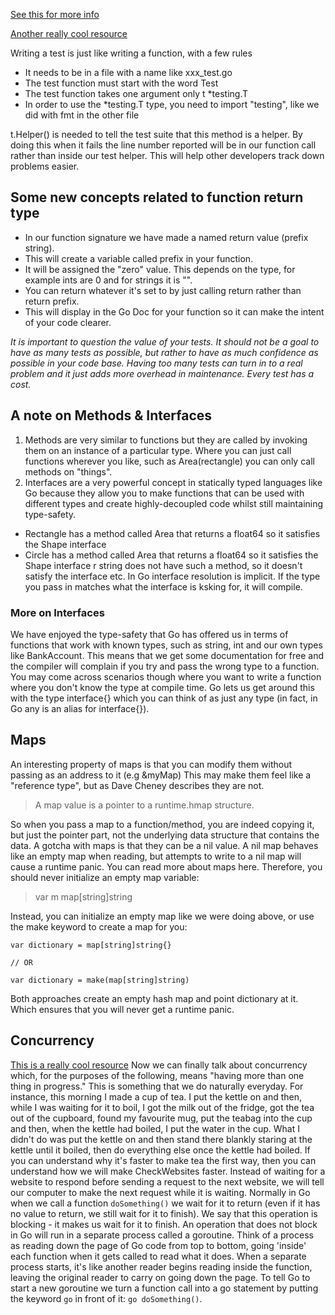 [See this for more info](https://quii.gitbook.io/learn-go-with-tests/)

[Another really cool resource](https://gobyexample.com)


Writing a test is just like writing a function, with a few rules
- It needs to be in a file with a name like xxx_test.go
- The test function must start with the word Test
- The test function takes one argument only t *testing.T
- In order to use the *testing.T type, you need to import "testing", like we did with fmt in the other file

t.Helper() is needed to tell the test suite that this method is a helper. By doing this when it fails the line number reported will be in our function call rather than inside our test helper. This will help other developers track down problems easier.


## Some new concepts related to function return type
- In our function signature we have made a named return value (prefix string).
- This will create a variable called prefix in your function.
- It will be assigned the "zero" value. This depends on the type, for example ints are 0 and for strings it is "".
- You can return whatever it's set to by just calling return rather than return prefix.
- This will display in the Go Doc for your function so it can make the intent of your code clearer.

*It is important to question the value of your tests. It should not be a goal to have as many tests as possible, but rather to have as much confidence as possible in your code base. Having too many tests can turn in to a real problem and it just adds more overhead in maintenance. Every test has a cost.*

## A note on Methods & Interfaces
1. Methods are very similar to functions but they are called by invoking them on an instance of a particular type. Where you can just call functions wherever you like, such as Area(rectangle) you can only call methods on "things".
2. Interfaces are a very powerful concept in statically typed languages like Go because they allow you to make functions that can be used with different types and create highly-decoupled code whilst still maintaining type-safety.

- Rectangle has a method called Area that returns a float64 so it satisfies the Shape interface
- Circle has a method called Area that returns a float64 so it satisfies the Shape interface
r string does not have such a method, so it doesn't satisfy the interface
etc.
In Go interface resolution is implicit. If the type you pass in matches what the interface is ksking for, it will compile.

### More on Interfaces
We have enjoyed the type-safety that Go has offered us in terms of functions that work with known types, such as string, int and our own types like BankAccount.
This means that we get some documentation for free and the compiler will complain if you try and pass the wrong type to a function.
You may come across scenarios though where you want to write a function where you don't know the type at compile time.
Go lets us get around this with the type interface{} which you can think of as just any type (in fact, in Go any is an alias for interface{}).

## Maps
An interesting property of maps is that you can modify them without passing as an address to it (e.g &myMap)
This may make them feel like a "reference type", but as Dave Cheney describes they are not.
> A map value is a pointer to a runtime.hmap structure.

So when you pass a map to a function/method, you are indeed copying it, but just the pointer part, not the underlying data structure that contains the data.
A gotcha with maps is that they can be a nil value. A nil map behaves like an empty map when reading, but attempts to write to a nil map will cause a runtime panic. You can read more about maps here.
Therefore, you should never initialize an empty map variable:
> var m map[string]string

Instead, you can initialize an empty map like we were doing above, or use the make keyword to create a map for you:
```
var dictionary = map[string]string{}

// OR

var dictionary = make(map[string]string)
```
Both approaches create an empty hash map and point dictionary at it. Which ensures that you will never get a runtime panic.

## Concurrency
[This is a really cool resource](https://quii.gitbook.io/learn-go-with-tests/go-fundamentals/concurrency)
Now we can finally talk about concurrency which, for the purposes of the following, means "having more than one thing in progress." This is something that we do naturally everyday.
For instance, this morning I made a cup of tea. I put the kettle on and then, while I was waiting for it to boil, I got the milk out of the fridge, got the tea out of the cupboard, found my favourite mug, put the teabag into the cup and then, when the kettle had boiled, I put the water in the cup.
What I didn't do was put the kettle on and then stand there blankly staring at the kettle until it boiled, then do everything else once the kettle had boiled.
If you can understand why it's faster to make tea the first way, then you can understand how we will make CheckWebsites faster. Instead of waiting for a website to respond before sending a request to the next website, we will tell our computer to make the next request while it is waiting.
Normally in Go when we call a function `doSomething()` we wait for it to return (even if it has no value to return, we still wait for it to finish). We say that this operation is blocking - it makes us wait for it to finish. An operation that does not block in Go will run in a separate process called a goroutine. Think of a process as reading down the page of Go code from top to bottom, going 'inside' each function when it gets called to read what it does. When a separate process starts, it's like another reader begins reading inside the function, leaving the original reader to carry on going down the page.
To tell Go to start a new goroutine we turn a function call into a go statement by putting the keyword `go` in front of it: `go doSomething()`.
